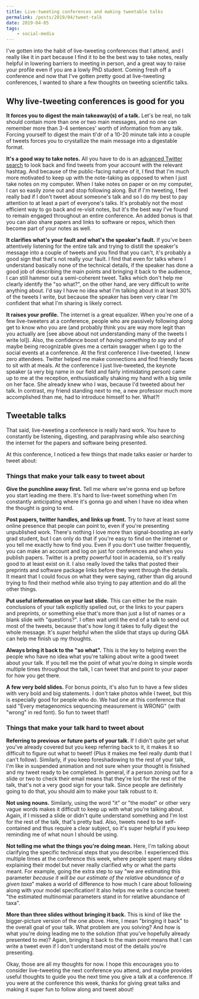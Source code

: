 ```yaml
---
title: Live-tweeting conferences and making tweetable talks
permalink: /posts/2019/04/tweet-talk
date: 2019-04-05
tags:
    - social-media
---
```


I've gotten into the habit of live-tweeting conferences that I attend, and I really like it in part because I find it to be the best way to take notes, really helpful in lowering barriers to meeting in person, and a great way to raise your profile even if you are a lowly PhD student. Coming fresh off a conference and now that I've gotten pretty good at live-tweeting conferences, I wanted to share a few thoughts on tweeting scientific talks.

## Why live-tweeting conferences is good for you

**It forces you to digest the main takeaway(s) of a talk.** Let's be real, no talk should contain more than one or two main messages, and no one can remember more than 3-4 sentences' worth of information from any talk. Forcing yourself to digest the main tl'dr of a 10-20 minute talk into a couple of tweets forces you to crystallize the main message into a digestable format.

**It's a good way to take notes.** All you have to do is an [advanced Twitter search](https://twitter.com/search-advanced?lang=en) to look back and find tweets from your account with the relevant hashtag. And because of the public-facing nature of it, I find that I'm much more motivated to keep up with the note-taking as opposed to when I just take notes on my computer. When I take notes on paper or on my computer, I can so easily zone out and stop following along. But if I'm tweeting, I feel really bad if I don't tweet about someone's talk and so I do my best to pay attention to at least a part of everyone's talks. It's probably not the most efficient way to go back and re-visit notes, but it's the best way I've found to remain engaged throughout an entire conference. An added bonus is that you can also share papers and links to software or repos, which then become part of your notes as well.

**It clarifies what's your fault and what's the speaker's fault.** If you've been attentively listening for the entire talk and trying to distill the speaker's message into a couple of tweets and you find that you can't, it's probably a good sign that that's not really your fault. I find that even for talks where I understand basically none of the technical details, if the speaker has done a good job of describing the main points and bringing it back to the audience, I can still hammer out a semi-coherent tweet. Talks which don't help me clearly identify the "so what?", on the other hand, are very difficult to write anything about. I'd say I have no idea what I'm talking about in at least 30% of the tweets I write, but because the speaker has been very clear I'm confident that what I'm sharing is likely correct.

**It raises your profile.** The internet is a great equalizer. When you're one of a few live-tweeters at a conference, people who are passively following along get to know who you are (and probably think you are way more legit than you actually are [see above about not understanding many of the tweets I write lol]). Also, the confidence boost of _having something to say_ and of maybe being recognizable gives me a certain swagger when I go to the social events at a conference. At the first conference I live-tweeted, I knew zero attendees. Twitter helped me make connections and find friendly faces to sit with at meals. At the conference I just live-tweeted, the keynote speaker (a very big name in our field and fairly intimidating person) came up to me at the reception, enthusiastically shaking my hand with a big smile on her face. She already knew who I was, because I'd tweeted about her talk. In contrast, my friend standing next to me, a new professor much more accomplished than me, had to introduce himself to her. What?!

## Tweetable talks

That said, live-tweeting a conference is really hard work. You have to constantly be listening, digesting, and paraphrasing while also searching the internet for the papers and software being presented.

At this conference, I noticed a few things that made talks easier or harder to tweet about:

### Things that make your talk easy to tweet about

**Give the punchline away first.** Tell me where we're gonna end up before you start leading me there. It's hard to live-tweet something when I'm constantly anticipating where it's gonna go and when I have no idea when the thought is going to end.

**Post papers, twitter handles, and links up front.** Try to have at least some online presence that people can point to, even if you're presenting unpublished work. There's nothing I love more than signal-boosting an early grad student, but I can only do that if you're easy to find on the internet or you tell me exactly how to find you. Even if you don't use twitter frequently, you can make an account and log on just for conferences and when you publish papers. Twitter is a pretty powerful tool in academia, so it's really good to at least exist on it. I also really loved the talks that posted their preprints and software package links before they went through the details. It meant that I could focus on what they were saying, rather than dig around trying to find their method while also trying to pay attention and do all the other things.

**Put useful information on your last slide.** This can either be the main conclusions of your talk explicitly spelled out, or the links to your papers and preprints, or something else that's more than just a list of names or a blank slide with "questions?". I often wait until the end of a talk to send out most of the tweets, because that's how long it takes to fully digest the whole message. It's _super_ helpful when the slide that stays up during Q&A can help me finish up my thoughts.

**Always bring it back to the "so what".** This is the key to helping even the people who have no idea what you're talking about write a good tweet about your talk. If you tell me the point of what you're doing in simple words multiple times throughout the talk, I can tweet that and point to your paper for how you get there.

**A few very bold slides.** For bonus points, it's also fun to have a few slides with very bold and big statements. I don't take photos while I tweet, but this is especially good for people who do. We had one at this conference that said "Every metagenomics sequencing measurement is WRONG" (with "wrong" in red font). So fun to tweet that!!

### Things that make your talk hard to tweet about

**Referring to previous or future parts of your talk.** If I didn't quite get what you've already covered but you keep referring back to it, it makes it so difficult to figure out what to tweet! (Plus it makes me feel really dumb that I can't follow). Similarly, if you keep foreshadowing to the rest of your talk, I'm like in suspended animation and not sure when your thought is finished and my tweet ready to be completed. In general, if a person zoning out for a slide or two to check their email means that they're lost for the rest of the talk,  that's not a very good sign for your talk. Since people are definitely going to do that, you should aim to make your talk robust to it.

**Not using nouns.** Similarly, using the word "it" or "the model" or other very vague words makes it difficult to keep up with what you're talking about. Again, if I missed a slide or didn't quite understand something and I'm lost for the rest of the talk, that's pretty bad. Also, tweets need to be self-contained and thus require a clear subject, so it's super helpful if you keep reminding me of what noun I should be using.

**Not telling me what the things you're doing mean.** Here, I'm talking about clarifying the specific technical steps that you describe. I experienced this multiple times at the conference this week, where people spent many slides explaining their model but never really clarified why or what the parts meant. For example, going the extra step to say "we are estimating this parameter _because it will be our estimate of the relative abundance of a given taxa_" makes a world of difference to how much I care about following along with your model specification! It also helps me write a concise tweet: "the estimated multinomial parameters stand in for relative abundance of taxa".

**More than three slides without bringing it back.** This is kind of like the bigger-picture version of the one above. Here, I mean "bringing it back" to the overall goal of your talk. What problem are you solving? And how is what you're doing leading me to the solution (that you've hopefully already presented to me)? Again, bringing it back to the main point means that I can write a tweet even if I don't understand most of the details you're presenting.

Okay, those are all my thoughts for now. I hope this encourages you to consider live-tweeting the next conference you attend, and maybe provides useful thoughts to guide you the next time you give a talk at a conference. If you were at the conference this week, thanks for giving great talks and making it super fun to follow along and tweet about!
